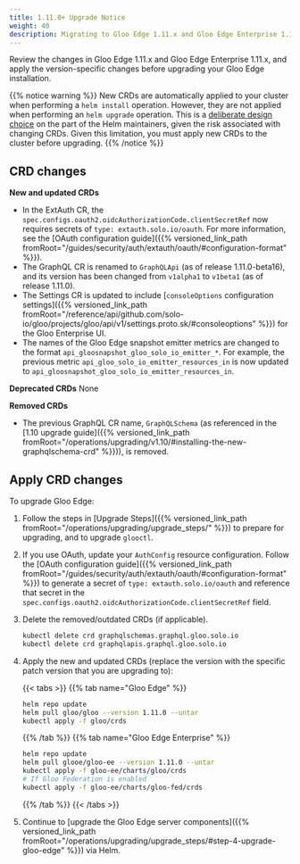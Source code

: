```yaml
---
title: 1.11.0+ Upgrade Notice
weight: 40
description: Migrating to Gloo Edge 1.11.x and Gloo Edge Enterprise 1.11.x
---
```


Review the changes in Gloo Edge 1.11.x and Gloo Edge Enterprise 1.11.x, and apply the version-specific changes before upgrading your Gloo Edge installation.

{{% notice warning %}}
New CRDs are automatically applied to your cluster when performing a `helm install` operation.
However, they are not applied when performing an `helm upgrade` operation. This is a [deliberate design choice](https://helm.sh/docs/topics/charts/#limitations-on-crds) on the part of the
Helm maintainers, given the risk associated with changing CRDs. Given this limitation, you must apply new CRDs to the cluster before upgrading.
{{% /notice %}}

## CRD changes

**New and updated CRDs**
- In the ExtAuth CR, the `spec.configs.oauth2.oidcAuthorizationCode.clientSecretRef` now requires secrets of `type: extauth.solo.io/oauth`. For more information, see the [OAuth configuration guide]({{% versioned_link_path fromRoot="/guides/security/auth/extauth/oauth/#configuration-format" %}}).
- The GraphQL CR is renamed to `GraphQLApi` (as of release 1.11.0-beta16), and its version has been changed from `v1alpha1` to `v1beta1` (as of release 1.11.0).
- The Settings CR is updated to include [`consoleOptions` configuration settings]({{% versioned_link_path fromRoot="/reference/api/github.com/solo-io/gloo/projects/gloo/api/v1/settings.proto.sk/#consoleoptions" %}}) for the Gloo Enterprise UI.
- The names of the Gloo Edge snapshot emitter metrics are changed to the format `api_gloosnapshot_gloo_solo_io_emitter_*`. For example, the previous metric `api_gloo_solo_io_emitter_resources_in` is now updated to `api_gloosnapshot_gloo_solo_io_emitter_resources_in`.

**Deprecated CRDs**
None

**Removed CRDs**
- The previous GraphQL CR name, `GraphQLSchema` (as referenced in the [1.10 upgrade guide]({{% versioned_link_path fromRoot="/operations/upgrading/v1.10/#installing-the-new-graphqlschema-crd" %}})), is removed.

## Apply CRD changes

To upgrade Gloo Edge:

1. Follow the steps in [Upgrade Steps]({{% versioned_link_path fromRoot="/operations/upgrading/upgrade_steps/" %}}) to prepare for upgrading, and to upgrade `glooctl`.

2. If you use OAuth, update your `AuthConfig` resource configuration. Follow the [OAuth configuration guide]({{% versioned_link_path fromRoot="/guides/security/auth/extauth/oauth/#configuration-format" %}}) to generate a secret of `type: extauth.solo.io/oauth` and reference that secret in the `spec.configs.oauth2.oidcAuthorizationCode.clientSecretRef` field.

3. Delete the removed/outdated CRDs (if applicable).
   ```sh
   kubectl delete crd graphqlschemas.graphql.gloo.solo.io
   kubectl delete crd graphqlapis.graphql.gloo.solo.io
   ```

4. Apply the new and updated CRDs (replace the version with the specific patch version that you are upgrading to):

   {{< tabs >}}
   {{% tab name="Gloo Edge" %}}
   ```sh
   helm repo update
   helm pull gloo/gloo --version 1.11.0 --untar
   kubectl apply -f gloo/crds
   ```
   {{% /tab %}}
   {{% tab name="Gloo Edge Enterprise" %}}
   ```sh
   helm repo update
   helm pull glooe/gloo-ee --version 1.11.0 --untar
   kubectl apply -f gloo-ee/charts/gloo/crds
   # If Gloo Federation is enabled
   kubectl apply -f gloo-ee/charts/gloo-fed/crds
   ```
   {{% /tab %}}
   {{< /tabs >}}

5. Continue to [upgrade the Gloo Edge server components]({{% versioned_link_path fromRoot="/operations/upgrading/upgrade_steps/#step-4-upgrade-gloo-edge" %}}) via Helm.